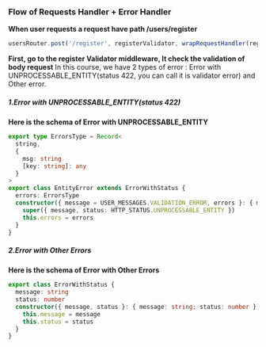### Flow of Requests Handler + Error Handler

**When user requests a request have path /users/register**

```ts
usersRouter.post('/register', registerValidator, wrapRequestHandler(registerController))
```

**First, go to the register Validator middleware, It check the validation of body request**
In this course, we have 2 types of error : Error with UNPROCESSABLE_ENTITY(status 422, you can call it is validator error) and Other error.

##### 1.Error with UNPROCESSABLE_ENTITY(status 422)

**Here is the schema of Error with UNPROCESSABLE_ENTITY**

```ts
export type ErrorsType = Record<
  string,
  {
    msg: string
    [key: string]: any
  }
>
export class EntityError extends ErrorWithStatus {
  errors: ErrorsType
  constructor({ message = USER_MESSAGES.VALIDATION_ERROR, errors }: { message?: string; errors: ErrorsType }) {
    super({ message, status: HTTP_STATUS.UNPROCESSABLE_ENTITY })
    this.errors = errors
  }
}
```

##### 2.Error with Other Errors

**Here is the schema of Error with Other Errors**

```ts
export class ErrorWithStatus {
  message: string
  status: number
  constructor({ message, status }: { message: string; status: number }) {
    this.message = message
    this.status = status
  }
}
```

